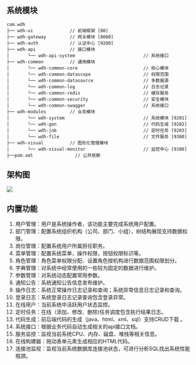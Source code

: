## 系统模块

~~~
com.wdh     
├── wdh-ui              // 前端框架 [80]
├── wdh-gateway         // 网关模块 [8080]
├── wdh-auth            // 认证中心 [9200]
├── wdh-api             // 接口模块
│       └── wdh-api-system                          // 系统接口
├── wdh-common          // 通用模块
│       └── wdh-common-core                         // 核心模块
│       └── wdh-common-datascope                    // 权限范围
│       └── wdh-common-datasource                   // 多数据源
│       └── wdh-common-log                          // 日志记录
│       └── wdh-common-redis                        // 缓存服务
│       └── wdh-common-security                     // 安全模块
│       └── wdh-common-swagger                      // 系统接口
├── wdh-modules         // 业务模块
│       └── wdh-system                              // 系统模块 [9201]
│       └── wdh-gen                                 // 代码生成 [9202]
│       └── wdh-job                                 // 定时任务 [9203]
│       └── wdh-file                                // 文件服务 [9300]
├── wdh-visual          // 图形化管理模块
│       └── wdh-visual-monitor                      // 监控中心 [9100]
├──pom.xml                // 公共依赖
~~~

## 架构图

<img src="https://oscimg.oschina.net/oscnet/up-82e9722ecb846786405a904bafcf19f73f3.png"/>

## 内置功能

1.  用户管理：用户是系统操作者，该功能主要完成系统用户配置。
2.  部门管理：配置系统组织机构（公司、部门、小组），树结构展现支持数据权限。
3.  岗位管理：配置系统用户所属担任职务。
4.  菜单管理：配置系统菜单，操作权限，按钮权限标识等。
5.  角色管理：角色菜单权限分配、设置角色按机构进行数据范围权限划分。
6.  字典管理：对系统中经常使用的一些较为固定的数据进行维护。
7.  参数管理：对系统动态配置常用参数。
8.  通知公告：系统通知公告信息发布维护。
9.  操作日志：系统正常操作日志记录和查询；系统异常信息日志记录和查询。
10. 登录日志：系统登录日志记录查询包含登录异常。
11. 在线用户：当前系统中活跃用户状态监控。
12. 定时任务：在线（添加、修改、删除)任务调度包含执行结果日志。
13. 代码生成：前后端代码的生成（java、html、xml、sql）支持CRUD下载 。
14. 系统接口：根据业务代码自动生成相关的api接口文档。
15. 服务监控：监视当前系统CPU、内存、磁盘、堆栈等相关信息。
16. 在线构建器：拖动表单元素生成相应的HTML代码。
17. 连接池监视：监视当前系统数据库连接池状态，可进行分析SQL找出系统性能瓶颈。